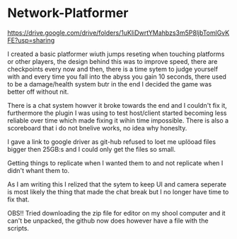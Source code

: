 # Network-Platformer
https://drive.google.com/drive/folders/1uKIiDwrtYMahbzs3m5P8ljbTomlGvKFE?usp=sharing

I created a basic platformer wiuth jumps reseting when touching platforms or other players, the design behind this was to improve speed, there are checkpoints every now and then, there is a time sytem to judge yourself with and every time you fall into the abyss you gain 10 seconds, there used to be a damage/health system butr in the end I decided the game was better off without nit.

There is a chat system howver it broke towards the end and I couldn't fix it, furthermore the plugin I was using to test host/client started becoming less reliable over time which made fixing it wihin time impossible. There is also a scoreboard that i do not bnelive works, no idea why honeslty.

I gave a link to google driver as git-hub refused to loet me uplöoad files bigger then 25GB:s and I could only get the files so small.

Getting things to replicate when I wanted them to and not replicate when I didn't whant them to.

As I am writing this I relized that the sytem to keep UI and camera seperate is most likely the thing that made the chat break but I no longer have time to fix that.


OBS!! Tried downloading the zip file for editor on my shool computer and it can't be unpacked, the github now does however have a file with the scripts.
